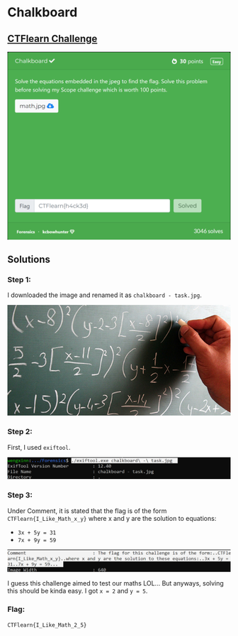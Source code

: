 # Chalkboard

## [CTFlearn Challenge](https://ctflearn.com/challenge/972)
<img src="chalkboard - solved.png">

## Solutions
### Step 1:
I downloaded the image and renamed it as ```chalkboard - task.jpg```. 

<img src="chalkboard - task.jpg">

### Step 2: 
First, I used ```exiftool```. 

<img src="chalkboard - 1.png">

### Step 3: 
Under Comment, it is stated that the flag is of the form ```CTFlearn{I_Like_Math_x_y}``` where x and y are the solution to equations: 
 - ```3x + 5y = 31```
 - ```7x + 9y = 59```

<img src="chalkboard - 2.png">

I guess this challenge aimed to test our maths LOL... But anyways, solving this should be kinda easy. I got ```x = 2``` and ```y = 5```. 

### Flag: 
```CTFlearn{I_Like_Math_2_5}```